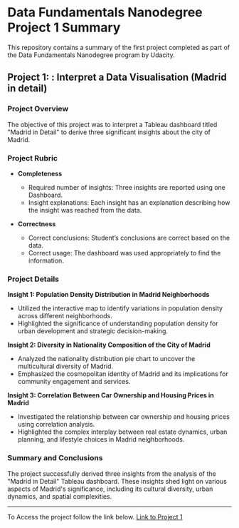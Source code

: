 # Data Fundamentals Nanodegree Project 1 Summary

This repository contains a summary of the first project completed as part of the Data Fundamentals Nanodegree program by Udacity.

## Project 1: : Interpret a Data Visualisation (Madrid in detail)


### Project Overview

The objective of this project was to interpret a Tableau dashboard titled "Madrid in Detail" to derive three significant insights about the city of Madrid.

### Project Rubric

- **Completeness**
  - Required number of insights: Three insights are reported using one Dashboard.
  - Insight explanations: Each insight has an explanation describing how the insight was reached from the data.

- **Correctness**
  - Correct conclusions: Student’s conclusions are correct based on the data.
  - Correct usage: The dashboard was used appropriately to find the information.

### Project Details

**Insight 1: Population Density Distribution in Madrid Neighborhoods**
- Utilized the interactive map to identify variations in population density across different neighborhoods.
- Highlighted the significance of understanding population density for urban development and strategic decision-making.

**Insight 2: Diversity in Nationality Composition of the City of Madrid**
- Analyzed the nationality distribution pie chart to uncover the multicultural diversity of Madrid.
- Emphasized the cosmopolitan identity of Madrid and its implications for community engagement and services.

**Insight 3: Correlation Between Car Ownership and Housing Prices in Madrid**
- Investigated the relationship between car ownership and housing prices using correlation analysis.
- Highlighted the complex interplay between real estate dynamics, urban planning, and lifestyle choices in Madrid neighborhoods.

### Summary and Conclusions

The project successfully derived three insights from the analysis of the "Madrid in Detail" Tableau dashboard. These insights shed light on various aspects of Madrid's significance, including its cultural diversity, urban dynamics, and spatial complexities.

---

To Access the project follow the link below.
[Link to Project 1](https://github.com/Shahad-Busaidi/Udacity-Data-Fundamental-Nanodegree/tree/main/Project%201)


